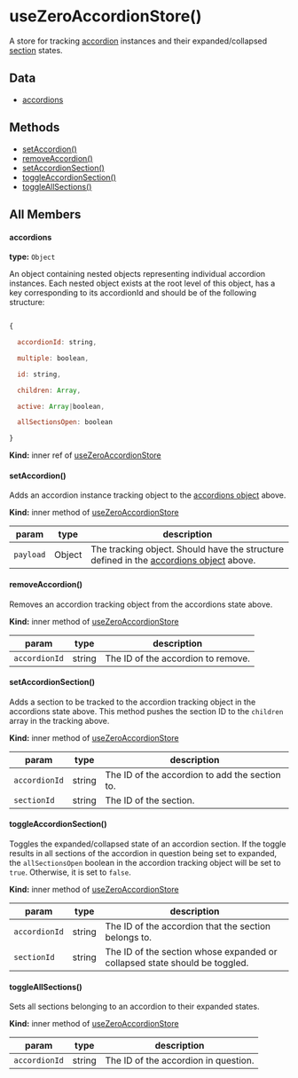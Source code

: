 
# useZeroAccordionStore()


A store for tracking [accordion](/zero-core/modules/accordion/components#zero-accordion) instances and their expanded/collapsed [section](/zero-core/modules/accordion/components#zero-accordion-section) states.

## Data


 - [accordions](#accordions)

## Methods


 - [setAccordion()](#setaccordion)
 - [removeAccordion()](#removeaccordion)
 - [setAccordionSection()](#setaccordionsection)
 - [toggleAccordionSection()](#toggleaccordionsection)
 - [toggleAllSections()](#toggleallsections)

## All Members 

#### accordions


**type:** `Object`


An object containing nested objects representing individual accordion instances. Each nested object exists at the root level of this object, has a key corresponding to its accordionId and should be of the following structure:

```js

{

  accordionId: string,

  multiple: boolean,

  id: string,

  children: Array,

  active: Array|boolean,

  allSectionsOpen: boolean

}

```


**Kind:** inner ref of [useZeroAccordionStore](#usezeroaccordionstore)

#### setAccordion()


Adds an accordion instance tracking object to the [accordions object](/zero-core/modules/accordion/store#accordions) above.


**Kind:** inner method of [useZeroAccordionStore](#usezeroaccordionstore)

| param | type | description |
| ----- | ---- | ----------- |
| `payload` | Object | The tracking object. Should have the structure defined in the [accordions object](/zero-core/modules/accordion/store#accordions) above. |

#### removeAccordion()


Removes an accordion tracking object from the accordions state above.


**Kind:** inner method of [useZeroAccordionStore](#usezeroaccordionstore)

| param | type | description |
| ----- | ---- | ----------- |
| `accordionId` | string | The ID of the accordion to remove. |

#### setAccordionSection()


Adds a section to be tracked to the accordion tracking object in the accordions state above. This method pushes the section ID to the `children` array in the tracking above.


**Kind:** inner method of [useZeroAccordionStore](#usezeroaccordionstore)

| param | type | description |
| ----- | ---- | ----------- |
| `accordionId` | string | The ID of the accordion to add the section to. |
| `sectionId` | string | The ID of the section. |

#### toggleAccordionSection()


Toggles the expanded/collapsed state of an accordion section. If the toggle results in all sections of the accordion in question being set to expanded, the `allSectionsOpen` boolean in the accordion tracking object will be set to `true`. Otherwise, it is set to `false`.


**Kind:** inner method of [useZeroAccordionStore](#usezeroaccordionstore)

| param | type | description |
| ----- | ---- | ----------- |
| `accordionId` | string | The ID of the accordion that the section belongs to. |
| `sectionId` | string | The ID of the section whose expanded or collapsed state should be toggled. |

#### toggleAllSections()


Sets all sections belonging to an accordion to their expanded states.


**Kind:** inner method of [useZeroAccordionStore](#usezeroaccordionstore)

| param | type | description |
| ----- | ---- | ----------- |
| `accordionId` | string | The ID of the accordion in question. |
